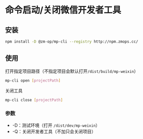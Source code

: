 # 命令启动/关闭微信开发者工具

## 安装

```bash
npm install -D @zm-op/mp-cli --registry http://npm.zmops.cc/
```

## 使用

打开指定项目路径（不指定项目会默认打开`/dist/build/mp-weixin`）

```bash
mp-cli open [projectPath]
```

关闭工具

```bash
mp-cli close [projectPath]
```

### 参数

- -D：测试环境（打开 `/dist/dev/mp-weixin`）
- -Q：关闭开发者工具（不加只会关闭项目）
